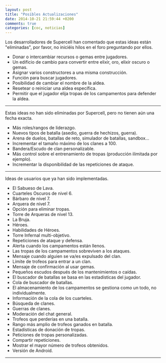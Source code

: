 ```yaml
---
layout: post
title: "Posibles Actualizaciones"
date: 2014-10-21 21:59:44 +0200
comments: true
categories: [coc, noticias]
---
```


<!-- more -->

Los desarrolladores de Supercell han comentado que estas ideas están "eliminadas", por favor, no iniciéis hilos en el foro preguntando por ellos.

- Donar o intercambiar recursos o gemas entre jugadores.
- Un edificio de cambio para convertir entre elixir, oro, elixir oscuro o gemas.
- Asignar varios constructores a una misma construcción.
- Función para buscar jugadores.
- Posibilidad de cambiar el nombre de la aldea.
- Resetear o reiniciar una aldea específica.
- Permitir que el jugador elija tropas de los campamentos para defender la aldea.

---

Estas ideas no han sido eliminadas por Supercell, pero no tienen aún una fecha exacta.

- Más roles/rangos de liderazgo.
- Nuevos tipos de batalla (asedio, guerra de hechizos, guerra).
- Arena de duelos, batallas de reto, simulador de batallas, sandbox...
- Incrementar el tamaño máximo de los clanes a 100.
- Bandera/Escudo de clan personalizable.
- Más control sobre el entrenamiento de tropas (producción ilimitada por ejemplo).
- Incrementar la disponibilidad de las repeticiones de ataque.

---

Ideas de usuarios que ya han sido implementadas.

- El Sabueso de Lava.
- Cuarteles Oscuros de nivel 6.
- Bárbaro de nivel 7.
- Arquera de nivel 7.
- Opción para eliminar tropas.
- Torre de Arqueras de nivel 13.
- La Bruja.
- Héroes.
- Habilidades de Héroes.
- Torre Infernal multi-objetivo.
- Repeticiones de ataque y defensa.
- Alerta cuando los campamentos están llenos.
- Las tropas de los campamentos sobreviven a los ataques.
- Mensaje cuando alguien se va/es expulsado del clan.
- Límite de trofeos para entrar a un clan.
- Mensaje de confirmación al usar gemas.
- Pequeños escudos después de los mantenimientos o caídas.
- El buscador de batallas se basa en las estadísticas del jugador.
- Cola de buscador de batallas.
- El almacenamiento de los campamentos se gestiona como un todo, no individualmente.
- Información de la cola de los cuarteles.
- Búsqueda de clanes.
- Guerras de clanes.
- Moderación del chat general.
- Trofeos que perderías en una batalla.
- Rango más amplio de trofeos ganados en batalla.
- Estadísticas de donación de tropas.
- Peticiones de tropas personalizadas.
- Compartir repeticiones.
- Mostrar el mayor número de trofeos obtenidos.
- Versión de Android.

---
